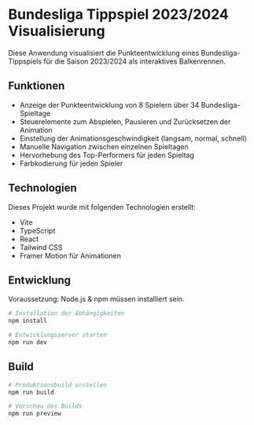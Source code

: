 # Bundesliga Tippspiel 2023/2024 Visualisierung

Diese Anwendung visualisiert die Punkteentwicklung eines Bundesliga-Tippspiels für die Saison 2023/2024 als interaktives Balkenrennen.

## Funktionen

- Anzeige der Punkteentwicklung von 8 Spielern über 34 Bundesliga-Spieltage
- Steuerelemente zum Abspielen, Pausieren und Zurücksetzen der Animation
- Einstellung der Animationsgeschwindigkeit (langsam, normal, schnell)
- Manuelle Navigation zwischen einzelnen Spieltagen
- Hervorhebung des Top-Performers für jeden Spieltag
- Farbkodierung für jeden Spieler

## Technologien

Dieses Projekt wurde mit folgenden Technologien erstellt:

- Vite
- TypeScript
- React
- Tailwind CSS
- Framer Motion für Animationen

## Entwicklung

Voraussetzung: Node.js & npm müssen installiert sein.

```sh
# Installation der Abhängigkeiten
npm install

# Entwicklungsserver starten
npm run dev
```

## Build

```sh
# Produktionsbuild erstellen
npm run build

# Vorschau des Builds
npm run preview
```
